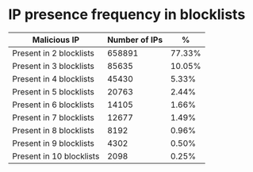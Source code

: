 # IP presence frequency in blocklists
| Malicious IP | Number of IPs | % |
|----|----|----|
| Present in 2 blocklists | 658891 | 77.33% |
| Present in 3 blocklists | 85635 | 10.05% |
| Present in 4 blocklists | 45430 | 5.33% |
| Present in 5 blocklists | 20763 | 2.44% |
| Present in 6 blocklists | 14105 | 1.66% |
| Present in 7 blocklists | 12677 | 1.49% |
| Present in 8 blocklists | 8192 | 0.96% |
| Present in 9 blocklists | 4302 | 0.50% |
| Present in 10 blocklists | 2098 | 0.25% |
